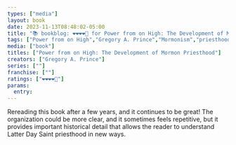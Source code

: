 ```yaml
---
types: ["media"]
layout: book
date: 2023-11-13T08:48:02-05:00
title: "📚 bookblog: ❤️❤️❤️❤️🖤 for Power from on High: The Development of Mormon Priesthood, by Gregory A. Prince"
tags: ["Power from on High","Gregory A. Prince","Mormonism","priesthood","Community of Christ","Church of Jesus Christ of Latter-day Saints"]
media: ["book"]
titles: ["Power from on High: The Development of Mormon Priesthood"]
creators: ["Gregory A. Prince"]
series: [""]
franchise: [""]
ratings: ["❤️❤️❤️❤️🖤"]
params:
  entry:
---
```


Rereading this book after a few years, and it continues to be great! The organization could be more clear, and it sometimes feels repetitive, but it provides important historical detail that allows the reader to understand Latter Day Saint priesthood in new ways.
